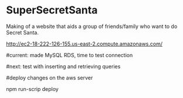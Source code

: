 # SuperSecretSanta
Making of a website that aids a group of friends/family who want to do Secret Santa.

http://ec2-18-222-126-155.us-east-2.compute.amazonaws.com/

#current: made MySQL RDS, time to test connection

#next: test with inserting and retrieving queries

#deploy changes on the aws server

npm run-scrip deploy
